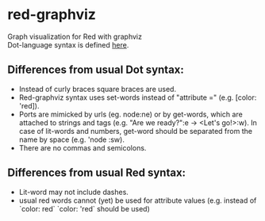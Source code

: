 # red-graphviz
Graph visualization for Red with graphviz<br>
Dot-language syntax is defined <a href="http://www.graphviz.org/content/dot-language">here</a>.

<h2>Differences from usual Dot syntax:</h2>
<ul><li>Instead of curly braces square braces are used.</li>
<li>Red-graphviz syntax uses set-words instead of "attribute =" (e.g. [color: 'red]).</li>
<li>Ports are mimicked by urls (eg. node:ne) or by get-words, which are attached to strings and tags (e.g. "Are we ready?":e -> &lt;Let's go!&gt;:w). In case of lit-words and numbers, get-word should be separated from the name by space (e.g. 'node :sw).</li>
<li>There are no commas and semicolons.</li>
</ul>
<h2>Differences from usual Red syntax:</h2>
<ul><li>Lit-word may not include dashes.</li>
<li>usual red words cannot (yet) be used for attribute values (e.g. instead of `color: red` `color: 'red` should be used)</li></ul>

